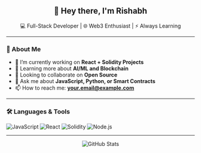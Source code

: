 <h2 align="center">👋 Hey there, I'm Rishabh</h2>

<p align="center">
  💻 Full-Stack Developer | 🌐 Web3 Enthusiast | ⚡ Always Learning
</p>

<hr>

### 🚀 About Me

- 🔭 I’m currently working on **React + Solidity Projects**
- 🌱 Learning more about **AI/ML and Blockchain**
- 👯 Looking to collaborate on **Open Source**
- 💬 Ask me about **JavaScript, Python, or Smart Contracts**
- 📫 How to reach me: **your.email@example.com**
<!--- 🌍 Portfolio: [yourwebsite.com](https://yourwebsite.com) -->

---

### 🛠️ Languages & Tools

![JavaScript](https://img.shields.io/badge/-JavaScript-F7DF1E?logo=javascript&logoColor=black&style=flat)
![React](https://img.shields.io/badge/-React-61DAFB?logo=react&logoColor=black&style=flat)
![Solidity](https://img.shields.io/badge/-Solidity-363636?logo=solidity&logoColor=white&style=flat)
![Node.js](https://img.shields.io/badge/-Node.js-339933?logo=node.js&logoColor=white&style=flat)

---

<p align="center">
  <img src="https://github-readme-stats.vercel.app/api?username=rishabh480604&show_icons=true&theme=tokyonight" alt="GitHub Stats" />
</p>


<!--
**rishabh480604/rishabh480604** is a ✨ _special_ ✨ repository because its `README.md` (this file) appears on your GitHub profile.

Here are some ideas to get you started:

- 🔭 I’m currently working on ...
- 🌱 I’m currently learning ...
- 👯 I’m looking to collaborate on ...
- 🤔 I’m looking for help with ...
- 💬 Ask me about ...
- 📫 How to reach me: ...
- 😄 Pronouns: ...
- ⚡ Fun fact: ...
-->
